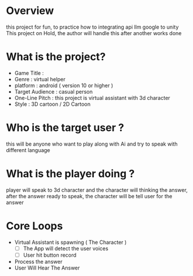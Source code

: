 # Overview
this project for fun, to practice how to integrating api llm google to unity
This project on Hold, the author will handle this after another works done


# What is the project?

- Game Title :
- Genre : virtual helper
- platform : android ( version 10 or higher )
- Target Audience : casual person
- One-Line Pitch :  this project is virtual assistant with 3d character
- Style : 3D cartoon / 2D Cartoon

# Who is the target user ?

this will be anyone who want to play along with Ai and try to speak with different language

# What is the player doing ?

player will speak to 3d character and the character will thinking the answer, after the answer ready to speak, the character will be tell user for the answer

# Core Loops

- Virtual Assistant is spawning ( The Character )
    - [ ]  The App will detect the user voices
    - [ ]  User hit button record
- Process the answer
- User Will Hear The Answer
